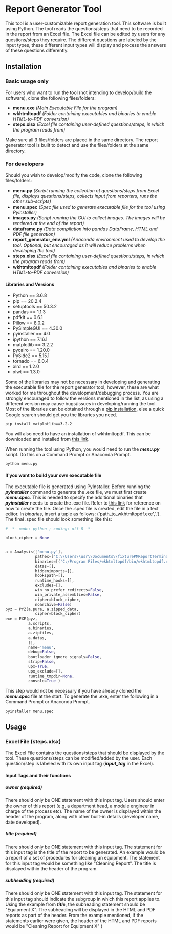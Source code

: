 # Report Generator Tool
This tool is a user-customizable report generation tool. This software is built using Python. The tool reads the questions/steps that need to be recorded in the report from an Excel file. The Excel file can be edited by users for any questions/steps they require. The different questions are labeled by the input types, these different input types will display and process the answers of these questions differently.

## Installation
### Basic usage only
For users who want to run the tool (not intending to develop/build the software), clone the following files/folders:
- **menu.exe** *(Main Executable File for the program)*
- **wkhtmltopdf** *(Folder containing executables and binaries to enable HTML-to-PDF conversion)*
- **steps.xlsx** *(Excel file containing user-defined questions/steps, in which the program reads from)*

Make sure all 3 files/folders are placed in the same directory. The report generator tool is built to detect and use the files/folders at the same directory.

### For developers
Should you wish to develop/modify the code, clone the following files/folders:
- **menu.py** *(Script running the collection of questions/steps from Excel file, displays questions/steps, collects input from reporters, runs the other sub-scripts)*
- **menu.spec** *(Spec file used to generate executable file for the tool using PyInstaller)*
- **images.py** *(Script running the GUI to collect images. The images will be rendered at the end of the report)*
- **dataframe.py** *(Data compilation into pandas DataFrame, HTML and PDF file generation)*
- **report_generator_env.yml** *(Anaconda environment used to develop the tool. Optional, but encouraged as it will reduce problems when developing the tool)*
- **steps.xlsx** *(Excel file containing user-defined questions/steps, in which the program reads from)*
- **wkhtmltopdf** *(Folder containing executables and binaries to enable HTML-to-PDF conversion)*

#### Libraries and Versions
- Python == 3.6.8
- pip == 20.2.4
- setuptools == 50.3.2
- pandas == 1.1.3
- pdfkit == 0.6.1
- Pillow == 8.0.2
- PySimpleGUI == 4.30.0
- pyinstaller == 4.0
- ipython == 7.16.1
- matplotlib == 3.2.2
- pycairo == 1.20.0
- PySide2 == 5.15.1
- tornado == 6.0.4
- xlrd == 1.2.0
- xlwt == 1.3.0

Some of the libraries may not be necessary in developing and generating the executable file for the report generator tool, however, these are what worked for me throughout the development/debugging process. You are strongly encouraged to follow the versions mentioned in the list, as using a different version may cause bugs/issues in developing/running the tool. Most of the libraries can be obtained through a [pip installation](https://pip.pypa.io/en/stable/), else a quick Google search should get you the libraries you need.

```
pip install matplotlib==3.2.2
```

You will also need to have an installation of wkhtmltopdf. This can be downloaded and installed from [this link](https://wkhtmltopdf.org/downloads.html).

When running the tool using Python, you would need to run the ***menu.py*** script. Do this on a Command Prompt or Anaconda Prompt.

```
python menu.py
```

#### If you want to build your own executable file
The executable file is generated using PyInstaller. Before running the ***pyinstaller*** command to generate the .exe file, we must first create ***menu.spec***. This is needed to specify the additional binaries that ***pyinstaller*** needs to create the .exe file. Refer to [this link](https://pyinstaller.readthedocs.io/en/stable/spec-files.html) for reference on how to create the file. Once the .spec file is created, edit the file in a text editor. In *binaries*, insert a tuple as follows: ('path_to_wkhtmltopdf.exe','.'). The final .spec file should look something like this:

```python
# -*- mode: python ; coding: utf-8 -*-

block_cipher = None


a = Analysis(['menu.py'],
             pathex=['C:\\Users\\usr\\Documents\\fixturePMReportTerminal'],
             binaries=[('C:/Program Files/wkhtmltopdf/bin/wkhtmltopdf.exe','.')],
             datas=[],
             hiddenimports=[],
             hookspath=[],
             runtime_hooks=[],
             excludes=[],
             win_no_prefer_redirects=False,
             win_private_assemblies=False,
             cipher=block_cipher,
             noarchive=False)
pyz = PYZ(a.pure, a.zipped_data,
             cipher=block_cipher)
exe = EXE(pyz,
          a.scripts,
          a.binaries,
          a.zipfiles,
          a.datas,
          [],
          name='menu',
          debug=False,
          bootloader_ignore_signals=False,
          strip=False,
          upx=True,
          upx_exclude=[],
          runtime_tmpdir=None,
          console=True )
```

This step would not be necessary if you have already cloned the ***menu.spec*** file at the start. To generate the .exe, enter the following in a Command Prompt or Anaconda Prompt.

```bash
pyinstaller menu.spec
```

## Usage
### Excel File (steps.xlsx)
The Excel File contains the questions/steps that should be displayed by the tool. These questions/steps can be modified/added by the user. Each question/step is labeled with its own input tag (***input_tag*** in the Excel).

#### Input Tags and their functions
##### owner (required)
There should only be ONE statement with this input tag. Users should enter the owner of this report (e.g. a department head, a module engineer in charge of the process etc). The name of the owner is displayed within the header of the program, along with other built-in details (developer name, date developed).

##### title (required)
There should only be ONE statement with this input tag. The statement for this input tag is the title of the report to be generated. An example would be a report of a set of procedures for cleaning an equipment. The statement for this input tag would be something like "Cleaning Report". The title is displayed within the header of the program.

##### subheading (required)
There should only be ONE statement with this input tag. The statement for this input tag should indicate the subgroup in which this report applies to. Using the example from ***title***, the subheading statement should be "Equipment X". The subheading will be displayed in the HTML and PDF reports as part of the header. From the example mentioned, if the statements earlier were given, the header of the HTML and PDF reports would be "Cleaning Report for Equipment X" (<title> for <subheading>).

##### details (optional)
There can be multiple statements using this input tag. The statements for this input tag do not appear in the dataframe table in the HTMl and PDF reports, rather they are displayed above the table. This input tag is useful if the user wants to highlight more important information regarding the report (e.g. Name, ID, and Department of the reporter, Shipment Order related to the report) or displaying information that is not directly related to the contents of the report (not part of the steps/procedures)

##### numbers (1, 2, 3...) (optional)
There can be multiple statements using this input tag. Placing a number as an input tag indicates the steps in the report. Statements with numbers as input tags will be displayed in the report as **steps to be completed/done**. In the tool, the reporter would need to **press ENTER** to indicate the step is completed.

##### empty cell (no input tag) (optional)
There can be multiple statements using this input tag. Statements with no input tag are used to request the reporter to input text data. This type of input is usually placed between ***numbers***, needing reporters to give more details after they have completed a step (e.g. Replaced spring for an equipment. How many springs replaced?). 

##### image (optional)
There can be multiple statements using this input tag. Statements with this input tag will not appear in the tool menu (Terminal display), rather it will appear in the GUI at the end. This input tag is used when reporters are required to upload images related to the steps they have completed for the report (e.g. Image of Before/After). The statements with this input tag will be the captions for the images uploaded by the reporter, which will be rendered and displayed at the end of the HTML and PDF reports.

#### Formatting of Excel File
The tool is programmed to read the Excel file in an order of top-to-bottom. It is strongly advised (if not compulsory) to **keep the order and formatting of the Excel file and its input tags** so that the tool will run correctly. 

Keep the input tags in the following sequence:
- owner
- title
- subheading
- details
- number (with corresponding empty cell where necessary)
- image

### Report Form (menu.py)
The program starts with the Terminal displaying the header, which contains the description of the program. The description includes an ASCII Art of ***title***, developer name (myself), ***owner***, and ***title*** as program name.

The form starts with requesting ***details***. The remaining parts of the Report Form is based on the steps/procedures specified by the user in ***steps.xlsx****. Statements with ***numbers*** input tags will be displayed and require reporters to hit ENTER to indicate completed, statements with ***empty cells*** will ask the reporter to key-in text input.

At the end of the form, the image retrieval tool GUI will appear if there are statements in ***steps.xlsx*** with ***images*** input tags (else, the program will proceed to output generation).

### Image Retrieval GUI (images.py)
The GUI will show the statements with ***images*** input tags in a GUI. This is used to request the reporter to upload images for each statement/caption. On the GUI menu, there are 2 options: ***Done*** and ***Clear Input***. ***Clear Input*** clears all the image uploads on the menu. Once the images are uploaded and confirmed, click ***Done*** to proceed to the next step.

The image file locations provided are converted into Base64, which will later be rendered into images and placed into the report HTML and PDF.

### DataFrame and Report Output Generation (dataframe.py)
This part of the script collects the list of questions and answers from the Report Tool and creates a DataFrame. From the DataFrame, a HTML file is generated to show the report. The HTML file has been included with slight formatting (headers) and some CSS (to centre align the images and captions at the end of the report). The images obtained and converted into Base64 earlier are rendered after the DataFrame table (at the end of the report), with the captions specified by ***images*** input tags in ***steps.xlsx***.

Using ***pdfkit*** and ***wkhtmltopdf***, a PDF file is produced from the HTML report.

## Contributing and Bug Reporting
For contributions, development, and issues, please contact [shahidan.idris@intel.com (until 18 December 2020)](mailto:shahidan.idris@intel.com) or [shahidan.utp@gmail.com](mailto:shahidan.utp@gmail.com).
